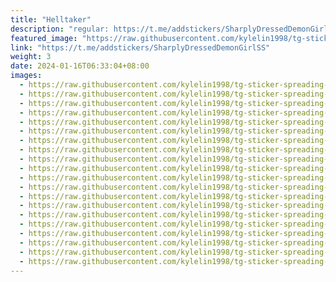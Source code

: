 ```yaml
---
title: "Helltaker"
description: "regular: https://t.me/addstickers/SharplyDressedDemonGirlSS"
featured_image: "https://raw.githubusercontent.com/kylelin1998/tg-sticker-spreading-worldwide-images/main/img/5a0642c8-ff30-4ba0-8769-77514a91a5cd.jpg"
link: "https://t.me/addstickers/SharplyDressedDemonGirlSS"
weight: 3
date: 2024-01-16T06:33:04+08:00
images:
  - https://raw.githubusercontent.com/kylelin1998/tg-sticker-spreading-worldwide-images/main/img/5a0642c8-ff30-4ba0-8769-77514a91a5cd.jpg
  - https://raw.githubusercontent.com/kylelin1998/tg-sticker-spreading-worldwide-images/main/img/ab95d2c5-9084-4038-8094-2cad8e5018a9.jpg
  - https://raw.githubusercontent.com/kylelin1998/tg-sticker-spreading-worldwide-images/main/img/fe7f961b-b917-4e80-98ec-c7228d1d9b16.jpg
  - https://raw.githubusercontent.com/kylelin1998/tg-sticker-spreading-worldwide-images/main/img/fe3a7a6b-fc0b-49ab-a470-5e65b8a4f6f8.jpg
  - https://raw.githubusercontent.com/kylelin1998/tg-sticker-spreading-worldwide-images/main/img/a2534016-8cf1-489c-94eb-a582f1a2047f.jpg
  - https://raw.githubusercontent.com/kylelin1998/tg-sticker-spreading-worldwide-images/main/img/9e4c7a88-60f3-4f60-b69b-8b7d88bb80b7.jpg
  - https://raw.githubusercontent.com/kylelin1998/tg-sticker-spreading-worldwide-images/main/img/9eab8782-9dba-4e56-81a3-52865ed1db52.jpg
  - https://raw.githubusercontent.com/kylelin1998/tg-sticker-spreading-worldwide-images/main/img/bc9f3c7b-f54d-45a8-8982-04c5edd50398.jpg
  - https://raw.githubusercontent.com/kylelin1998/tg-sticker-spreading-worldwide-images/main/img/03ba2e84-9e36-4d7c-82a7-278f3297a2dc.jpg
  - https://raw.githubusercontent.com/kylelin1998/tg-sticker-spreading-worldwide-images/main/img/6f7df2a1-032a-4b1f-9455-66f38d0b6741.jpg
  - https://raw.githubusercontent.com/kylelin1998/tg-sticker-spreading-worldwide-images/main/img/6b1e04e3-f52e-4eb2-82fd-091d260282e7.jpg
  - https://raw.githubusercontent.com/kylelin1998/tg-sticker-spreading-worldwide-images/main/img/ab214e0c-f773-41a7-a86b-f7e565703388.jpg
  - https://raw.githubusercontent.com/kylelin1998/tg-sticker-spreading-worldwide-images/main/img/458a5fe9-0ed6-48ef-b6c4-fecef740b645.jpg
  - https://raw.githubusercontent.com/kylelin1998/tg-sticker-spreading-worldwide-images/main/img/3562afeb-c73f-45a2-bd9d-80146e189742.jpg
  - https://raw.githubusercontent.com/kylelin1998/tg-sticker-spreading-worldwide-images/main/img/c93a0c69-471d-438b-ab20-128c3504aa5c.jpg
  - https://raw.githubusercontent.com/kylelin1998/tg-sticker-spreading-worldwide-images/main/img/d32c19ba-2c1f-476b-8425-7b983a6a4643.jpg
  - https://raw.githubusercontent.com/kylelin1998/tg-sticker-spreading-worldwide-images/main/img/5e9ede6b-e916-4c3b-beaf-756576d4e952.jpg
  - https://raw.githubusercontent.com/kylelin1998/tg-sticker-spreading-worldwide-images/main/img/944604af-fc4b-4f4e-b4dc-2924c863d439.jpg
  - https://raw.githubusercontent.com/kylelin1998/tg-sticker-spreading-worldwide-images/main/img/08845a15-6adb-43b1-ad44-f29e23dac161.jpg
  - https://raw.githubusercontent.com/kylelin1998/tg-sticker-spreading-worldwide-images/main/img/be3fd9e0-3d66-40c5-adf7-9bc4a2d2399e.jpg
---
```

